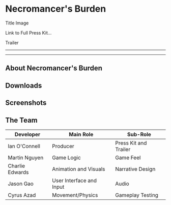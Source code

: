 # Necromancer's Burden

Title Image

Link to Full Press Kit...

Trailer 

------


------

## About Necromancer's Burden


## Downloads


## Screenshots



## The Team

| Developer       | Main Role                | Sub-Role              |
| --------------- | ------------------------ | --------------------- |
| Ian O'Connell   | Producer                 | Press Kit and Trailer |
| Martin Nguyen   | Game Logic               | Game Feel             |
| Charlie Edwards | Animation and Visuals    | Narrative Design      |
| Jason Gao       | User Interface and Input | Audio                 |
| Cyrus Azad      | Movement/Physics         | Gameplay Testing      |
